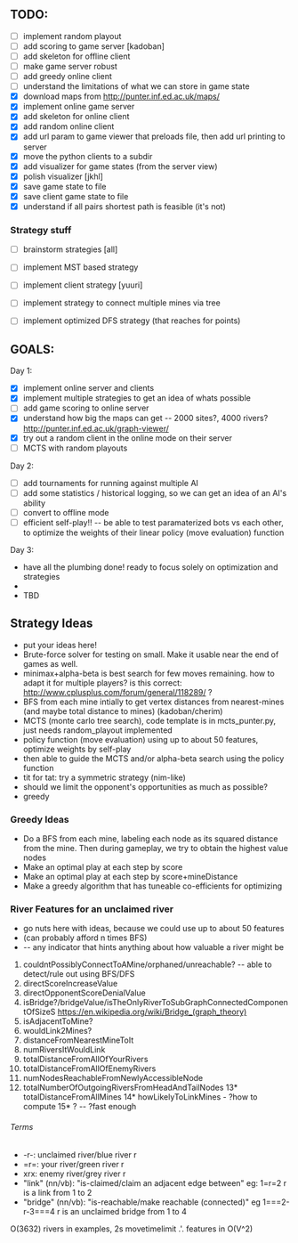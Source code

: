 ## TODO:

* [ ] implement random playout
* [ ] add scoring to game server [kadoban]
* [ ] add skeleton for offline client
* [ ] make game server robust
* [ ] add greedy online client
* [ ] understand the limitations of what we can store in game state
* [x] download maps from http://punter.inf.ed.ac.uk/maps/
* [x] implement online game server
* [x] add skeleton for online client
* [x] add random online client
* [x] add url param to game viewer that preloads file, then add url printing to server
* [x] move the python clients to a subdir
* [x] add visualizer for game states (from the server view)
* [x] polish visualizer [jkhl]
* [x] save game state to file
* [x] save client game state to file
* [x] understand if all pairs shortest path is feasible (it's not)

### Strategy stuff

* [ ] brainstorm strategies [all]
* [ ] implement MST based strategy
* [ ] implement client strategy [yuuri]
* [ ] implement strategy to connect multiple mines via tree
* [ ] implement optimized DFS strategy (that reaches for points)


## GOALS:

Day 1:

 * [x] implement online server and clients
 * [x] implement multiple strategies to get an idea of whats possible
 * [ ] add game scoring to online server
 * [x] understand how big the maps can get -- 2000 sites?, 4000 rivers? http://punter.inf.ed.ac.uk/graph-viewer/
 * [x] try out a random client in the online mode on their server
 * [ ] MCTS with random playouts

Day 2:

  * [ ] add tournaments for running against multiple AI
  * [ ] add some statistics / historical logging, so we can get an idea of an AI's ability
  * [ ] convert to offline mode
  * [ ] efficient self-play!! -- be able to test paramaterized bots vs each other, to optimize the weights of their linear policy (move evaluation) function

Day 3:
  * have all the plumbing done! ready to focus solely on optimization and strategies
  * 
  * TBD

## Strategy Ideas

* put your ideas here!
* Brute-force solver for testing on small. Make it usable near the end of games
  as well. 
* minimax+alpha-beta is best search for few moves remaining. how to adapt it for multiple players? is this correct: http://www.cplusplus.com/forum/general/118289/ ?
* BFS from each mine intially to get vertex distances from nearest-mines (and maybe total distance to mines) (kadoban/cherim)
* MCTS (monte carlo tree search), code template is in mcts_punter.py, just needs random_playout implemented
* policy function (move evaluation) using up to about 50 features, optimize weights by self-play
* then able to guide the MCTS and/or alpha-beta search using the policy function
* tit for tat: try a symmetric strategy (nim-like)
* should we limit the opponent's opportunities as much as possible?
* greedy

### Greedy Ideas

* Do a BFS from each mine, labeling each node as its squared distance from the mine. Then during gameplay, we try to obtain the highest value nodes
* Make an optimal play at each step by score
* Make an optimal play at each step by score+mineDistance
* Make a greedy algorithm that has tuneable co-efficients for optimizing

### River Features for an unclaimed river
* go nuts here with ideas, because we could use up to about 50 features
* (can probably afford n times BFS)
* -- any indicator that hints anything about how valuable a river might be

1. couldntPossiblyConnectToAMine/orphaned/unreachable? -- able to detect/rule out using BFS/DFS
2. directScoreIncreaseValue
3. directOpponentScoreDenialValue
4. isBridge?/bridgeValue/isTheOnlyRiverToSubGraphConnectedComponentOfSizeS https://en.wikipedia.org/wiki/Bridge_(graph_theory)
5. isAdjacentToMine?
6. wouldLink2Mines?
7. distanceFromNearestMineToIt
8. numRiversItWouldLink
9. totalDistanceFromAllOfYourRivers
10. totalDistanceFromAllOfEnemyRivers
11. numNodesReachableFromNewlyAccessibleNode
12. totalNumberOfOutgoingRiversFromHeadAndTailNodes
13* totalDistanceFromAllMines
14* howLikelyToLinkMines - ?how to compute
15* ? -- ?fast enough

###### Terms
* -r-: unclaimed river/blue river r
* =r=: your river/green river r
* xrx: enemy river/grey river r
* "link" (nn/vb): "is-claimed/claim an adjacent edge between" eg: 1=r=2  r is a link from 1 to 2
* "bridge" (nn/vb): "is-reachable/make reachable (connected)" eg 1===2-r-3===4 r is an unclaimed bridge from 1 to 4

O(3632) rivers in examples, 2s movetimelimit .'. features in O(V^2)
